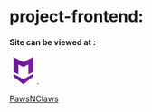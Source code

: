 # project-frontend: 

#### Site can be viewed at : 
![alt text](https://github.com/adam-p/markdown-here/raw/master/src/common/images/icon48.png "Logo Title Text 1"). 

[PawsNClaws](https://pawsnclaws.netlify.app/) 
